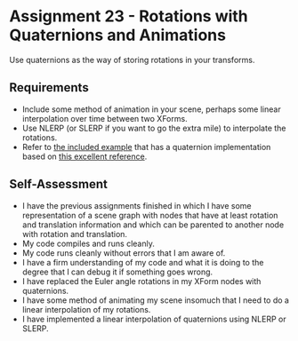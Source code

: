 Assignment 23 - Rotations with Quaternions and Animations
=========================================================
Use quaternions as the way of storing rotations in your transforms.

## Requirements

* Include some method of animation in your scene, perhaps some linear interpolation over time between two XForms.
* Use NLERP (or SLERP if you want to go the extra mile) to interpolate the rotations.
* Refer to [the included example](23) that has a quaternion implementation based on [this excellent reference](http://www.cs.princeton.edu/~gewang/projects/darth/stuff/quat_faq.html#Q47).

## Self-Assessment

* I have the previous assignments finished in which I have some representation of a scene graph with nodes that have at least rotation and translation information and which can be parented to another node with rotation and translation.
* My code compiles and runs cleanly.
* My code runs cleanly without errors that I am aware of.
* I have a firm understanding of my code and what it is doing to the degree that I can debug it if something goes wrong.
* I have replaced the Euler angle rotations in my XForm nodes with quaternions.
* I have some method of animating my scene insomuch that I need to do a linear interpolation of my rotations.
* I have implemented a linear interpolation of quaternions using NLERP or SLERP.
